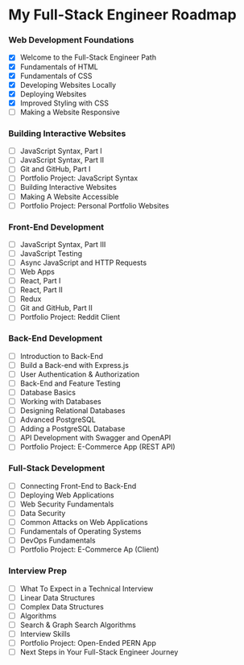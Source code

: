 # My Full-Stack Engineer Roadmap

### Web Development Foundations
- [x] Welcome to the Full-Stack Engineer Path
- [x] Fundamentals of HTML
- [x] Fundamentals of CSS
- [x] Developing Websites Locally
- [x] Deploying Websites
- [x] Improved Styling with CSS
- [ ] Making a Website Responsive

### Building Interactive Websites
- [ ] JavaScript Syntax, Part I
- [ ] JavaScript Syntax, Part II
- [ ] Git and GitHub, Part I
- [ ] Portfolio Project: JavaScript Syntax
- [ ] Building Interactive Websites
- [ ] Making A Website Accessible
- [ ] Portfolio Project: Personal Portfolio Websites

### Front-End Development
- [ ] JavaScript Syntax, Part III
- [ ] JavaScript Testing
- [ ] Async JavaScript and HTTP Requests
- [ ] Web Apps
- [ ] React, Part I
- [ ] React, Part II
- [ ] Redux
- [ ] Git and GitHub, Part II
- [ ] Portfolio Project: Reddit Client

### Back-End Development
- [ ] Introduction to Back-End
- [ ] Build a Back-end with Express.js
- [ ] User Authentication & Authorization
- [ ] Back-End and Feature Testing
- [ ] Database Basics
- [ ] Working with Databases
- [ ] Designing Relational Databases
- [ ] Advanced PostgreSQL
- [ ] Adding a PostgreSQL Database
- [ ] API Development with Swagger and OpenAPI
- [ ] Portfolio Project: E-Commerce App (REST API)

### Full-Stack Development
- [ ] Connecting Front-End to Back-End
- [ ] Deploying Web Applications
- [ ] Web Security Fundamentals
- [ ] Data Security
- [ ] Common Attacks on Web Applications
- [ ] Fundamentals of Operating Systems
- [ ] DevOps Fundamentals
- [ ] Portfolio Project: E-Commerce Ap (Client)

### Interview Prep
- [ ] What To Expect in a Technical Interview
- [ ] Linear Data Structures
- [ ] Complex Data Structures
- [ ] Algorithms
- [ ] Search & Graph Search Algorithms
- [ ] Interview Skills
- [ ] Portfolio Project: Open-Ended PERN App
- [ ] Next Steps in Your Full-Stack Engineer Journey